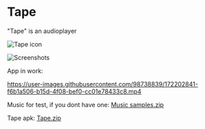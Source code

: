 # Tape
"Tape" is an audioplayer


![Tape icon](https://user-images.githubusercontent.com/98738839/165335707-7fc6f1f9-4142-4e50-92da-a5c4c8f4e72a.png)  

![Screenshots](https://user-images.githubusercontent.com/98738839/166492687-5fa70cbc-15a8-417b-a450-913ee526771c.png)

App in work:

https://user-images.githubusercontent.com/98738839/172202841-f6b1a506-b15d-4f08-bef0-cc01e78433c8.mp4




Music for test, if you dont have one: [Music samples.zip](https://github.com/LT84/Tape/files/8695246/Music.samples.zip)

Tape apk: [Tape.zip](https://github.com/LT84/Tape/files/8641372/Tape.zip)
